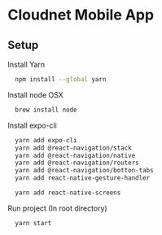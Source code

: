 # Cloudnet Mobile App

## Setup

Install Yarn

```bash
  npm install --global yarn
```

Install node OSX

```bash
  brew install node
```

Install expo-cli

```bash
  yarn add expo-cli
  yarn add @react-navigation/stack
  yarn add @react-navigation/native
  yarn add @react-navigation/routers
  yarn add @react-navigation/botton-tabs
  yarn add react-native-gesture-handler

  yarn add react-native-screens

```

Run project (In root directory)

```bash
  yarn start
```
